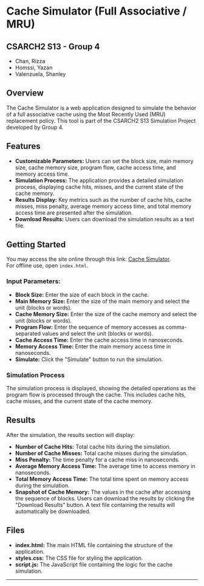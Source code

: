 # Cache Simulator (Full Associative / MRU)

## CSARCH2 S13 - Group 4
- Chan, Rizza
- Homssi, Yazan
- Valenzuela, Shanley

## Overview

The Cache Simulator is a web application designed to simulate the behavior of a full associative cache using the Most Recently Used (MRU) replacement policy. This tool is part of the CSARCH2 S13 Simulation Project developed by Group 4.

## Features

- **Customizable Parameters:** Users can set the block size, main memory size, cache memory size, program flow, cache access time, and memory access time.
- **Simulation Process:** The application provides a detailed simulation process, displaying cache hits, misses, and the current state of the cache memory.
- **Results Display:** Key metrics such as the number of cache hits, cache misses, miss penalty, average memory access time, and total memory access time are presented after the simulation.
- **Download Results:** Users can download the simulation results as a text file.

## Getting Started

You may access the site online through this link: [Cache Simulator](https://cache-simulator-orpin.vercel.app/).  
For offline use, open `index.html`.

### Input Parameters:

- **Block Size:** Enter the size of each block in the cache.
- **Main Memory Size:** Enter the size of the main memory and select the unit (blocks or words).
- **Cache Memory Size:** Enter the size of the cache memory and select the unit (blocks or words).
- **Program Flow:** Enter the sequence of memory accesses as comma-separated values and select the unit (blocks or words).
- **Cache Access Time:** Enter the cache access time in nanoseconds.
- **Memory Access Time:** Enter the main memory access time in nanoseconds.
- **Simulate:** Click the "Simulate" button to run the simulation.

### Simulation Process

The simulation process is displayed, showing the detailed operations as the program flow is processed through the cache. This includes cache hits, cache misses, and the current state of the cache memory.

## Results

After the simulation, the results section will display:

- **Number of Cache Hits:** Total cache hits during the simulation.
- **Number of Cache Misses:** Total cache misses during the simulation.
- **Miss Penalty:** The time penalty for a cache miss in nanoseconds.
- **Average Memory Access Time:** The average time to access memory in nanoseconds.
- **Total Memory Access Time:** The total time spent on memory access during the simulation.
- **Snapshot of Cache Memory:** The values in the cache after accessing the sequence of blocks.
Users can download the results by clicking the "Download Results" button. A text file containing the results will automatically be downloaded.

## Files

- **index.html:** The main HTML file containing the structure of the application.
- **styles.css:** The CSS file for styling the application.
- **script.js:** The JavaScript file containing the logic for the cache simulation.

---
